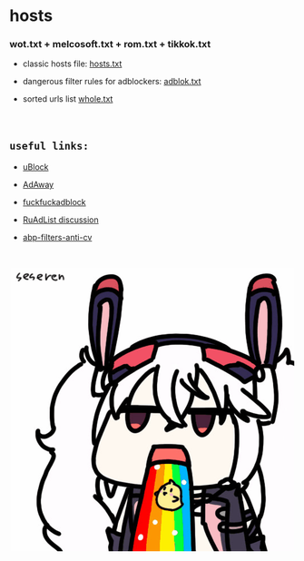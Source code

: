 # hosts
### wot.txt + melcosoft.txt + rom.txt + tikkok.txt
- classic hosts file: <a href='https://monolit.github.io/fuckhosts/output/hosts.txt'>hosts.txt</a>

- dangerous filter rules for adblockers: <a href='https://monolit.github.io/fuckhosts/output/adblok.txt'>adblok.txt</a>

- sorted urls list <a href='https://monolit.github.io/fuckhosts/output/whole.txt'>whole.txt</a>

<br>

## ``useful links:``

- <a href='https://github.com/gorhill/uBlock'>uBlock</a>

- <a href='https://github.com/AdAway/AdAway'>AdAway</a>

- <a href='https://github.com/bogachenko/fuckfuckadblock'>fuckfuckadblock</a>

- <a href='https://forums.lanik.us/viewforum.php?f=102'>RuAdList discussion</a>

- <a href='https://github.com/abp-filters/abp-filters-anti-cv'>abp-filters-anti-cv</a>

<br>

<p align="center">
  <img src="images/aie.gif"/><br>
</p>

<br>
